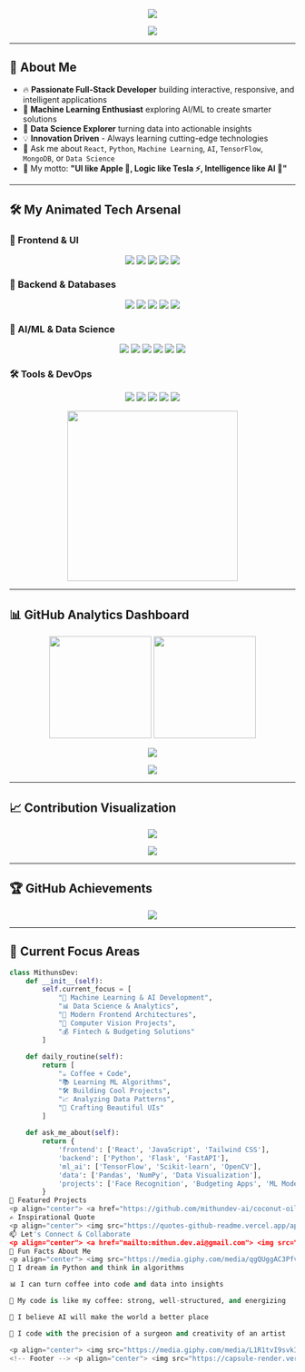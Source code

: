 <!-- Top wave -->
<p align="center">
  <img src="https://capsule-render.vercel.app/api?type=waving&color=gradient&customColorList=6,11,20&height=250&section=header&text=Hey%20there!%20I'm%20Mithun%20👋&fontSize=40&fontColor=ffffff&animation=twinkling" />
</p>

<!-- Typing text -->
<p align="center">
  <img src="https://readme-typing-svg.demolab.com?font=Fira+Code&duration=2500&pause=800&color=00C9A7&center=true&vCenter=true&width=500&lines=Full-stack+Engineer+%F0%9F%9A%80;ML+Enthusiast+%F0%9F%A4%96%F0%9F%A7%A0;Frontend+Wizard+%F0%9F%8E%A8;Python+%26+AI+Developer+%F0%9F%90%8D;Building+Intelligent+Apps+%F0%9F%92%A1;Data+Science+Explorer+%F0%9F%93%8A" />
</p>

---

## 🎯 About Me

- 🔥 **Passionate Full-Stack Developer** building interactive, responsive, and intelligent applications  
- 🤖 **Machine Learning Enthusiast** exploring AI/ML to create smarter solutions  
- 🧠 **Data Science Explorer** turning data into actionable insights  
- 💡 **Innovation Driven** - Always learning cutting-edge technologies  
- 💬 Ask me about `React`, `Python`, `Machine Learning`, `AI`, `TensorFlow`, `MongoDB`, or `Data Science`  
- 🧠 My motto: **"UI like Apple 🍎, Logic like Tesla ⚡, Intelligence like AI 🤖"**

---

## 🛠️ My Animated Tech Arsenal

### 🎨 Frontend & UI
<p align="center">
  <img src="https://img.shields.io/badge/React-20232A?style=for-the-badge&logo=react&logoColor=61DAFB" />
  <img src="https://img.shields.io/badge/JavaScript-F7DF1E?style=for-the-badge&logo=javascript&logoColor=black" />
  <img src="https://img.shields.io/badge/Tailwind%20CSS-06B6D4?style=for-the-badge&logo=tailwindcss&logoColor=white" />
  <img src="https://img.shields.io/badge/HTML5-E34F26?style=for-the-badge&logo=html5&logoColor=white" />
  <img src="https://img.shields.io/badge/CSS3-1572B6?style=for-the-badge&logo=css3&logoColor=white" />
</p>

### 🐍 Backend & Databases
<p align="center">
  <img src="https://img.shields.io/badge/Python-3670A0?style=for-the-badge&logo=python&logoColor=ffdd54" />
  <img src="https://img.shields.io/badge/Flask-000000?style=for-the-badge&logo=flask&logoColor=white" />
  <img src="https://img.shields.io/badge/FastAPI-005571?style=for-the-badge&logo=fastapi&logoColor=white" />
  <img src="https://img.shields.io/badge/MongoDB-4EA94B?style=for-the-badge&logo=mongodb&logoColor=white" />
  <img src="https://img.shields.io/badge/PostgreSQL-316192?style=for-the-badge&logo=postgresql&logoColor=white" />
</p>

### 🤖 AI/ML & Data Science
<p align="center">
  <img src="https://img.shields.io/badge/TensorFlow-FF6F00?style=for-the-badge&logo=tensorflow&logoColor=white" />
  <img src="https://img.shields.io/badge/scikit--learn-F7931E?style=for-the-badge&logo=scikit-learn&logoColor=white" />
  <img src="https://img.shields.io/badge/Pandas-150458?style=for-the-badge&logo=pandas&logoColor=white" />
  <img src="https://img.shields.io/badge/NumPy-013243?style=for-the-badge&logo=numpy&logoColor=white" />
  <img src="https://img.shields.io/badge/OpenCV-27338e?style=for-the-badge&logo=OpenCV&logoColor=white" />
  <img src="https://img.shields.io/badge/Matplotlib-11557c?style=for-the-badge&logo=python&logoColor=white" />
</p>

### 🛠️ Tools & DevOps
<p align="center">
  <img src="https://img.shields.io/badge/Git-F05032?style=for-the-badge&logo=git&logoColor=white" />
  <img src="https://img.shields.io/badge/Docker-2496ED?style=for-the-badge&logo=docker&logoColor=white" />
  <img src="https://img.shields.io/badge/Linux-FCC624?style=for-the-badge&logo=linux&logoColor=black" />
  <img src="https://img.shields.io/badge/VS%20Code-007ACC?style=for-the-badge&logo=visual-studio-code&logoColor=white" />
  <img src="https://img.shields.io/badge/Jupyter-F37626?style=for-the-badge&logo=jupyter&logoColor=white" />
</p>

<p align="center">
  <img src="https://raw.githubusercontent.com/rahulbanerjee26/githubProfileReadmeGenerator/main/gifs/code.gif" height="300" />
</p>

---

## 📊 GitHub Analytics Dashboard

<p align="center">
  <img src="https://github-readme-stats.vercel.app/api?username=mithundev-ai&show_icons=true&theme=radical&hide_border=true&include_all_commits=true&count_private=true" height="180px"/>
  <img src="https://github-readme-streak-stats.herokuapp.com/?user=mithundev-ai&theme=radical&hide_border=true" height="180px"/>
</p>

<p align="center">
  <img src="https://github-readme-stats.vercel.app/api/top-langs/?username=mithundev-ai&layout=compact&theme=radical&hide_border=true&langs_count=8" />
</p>

<p align="center">
  <img src="https://github-profile-summary-cards.vercel.app/api/cards/profile-details?username=mithundev-ai&theme=radical" />
</p>

---

## 📈 Contribution Visualization

<p align="center">
  <img src="https://github-readme-activity-graph.vercel.app/graph?username=mithundev-ai&theme=rogue&hide_border=true&area=true" />
</p>

<p align="center">
  <img src="https://raw.githubusercontent.com/mithundev-ai/mithundev-ai/output/github-contribution-grid-snake-dark.svg" />
</p>

---

## 🏆 GitHub Achievements

<p align="center">
  <img src="https://github-profile-trophy.vercel.app/?username=mithundev-ai&theme=radical&no-frame=true&no-bg=false&margin-w=4&row=2&column=3" />
</p>

---

## 🎯 Current Focus Areas

```python
class MithunsDev:
    def __init__(self):
        self.current_focus = [
            "🤖 Machine Learning & AI Development",
            "📊 Data Science & Analytics", 
            "🎨 Modern Frontend Architectures",
            "🔬 Computer Vision Projects",
            "💰 Fintech & Budgeting Solutions"
        ]
        
    def daily_routine(self):
        return [
            "☕ Coffee + Code",
            "📚 Learning ML Algorithms", 
            "🛠️ Building Cool Projects",
            "📈 Analyzing Data Patterns",
            "🎨 Crafting Beautiful UIs"
        ]
        
    def ask_me_about(self):
        return {
            'frontend': ['React', 'JavaScript', 'Tailwind CSS'],
            'backend': ['Python', 'Flask', 'FastAPI'],
            'ml_ai': ['TensorFlow', 'Scikit-learn', 'OpenCV'],
            'data': ['Pandas', 'NumPy', 'Data Visualization'],
            'projects': ['Face Recognition', 'Budgeting Apps', 'ML Models']
        }
🌟 Featured Projects
<p align="center"> <a href="https://github.com/mithundev-ai/coconut-oil-detector"> <img src="https://github-readme-stats.vercel.app/api/pin/?username=mithundev-ai&repo=coconut-oil-detector&theme=radical&hide_border=true" /> </a> <a href="https://github.com/mithundev-ai/budget-bites"> <img src="https://github-readme-stats.vercel.app/api/pin/?username=mithundev-ai&repo=budget-bites&theme=radical&hide_border=true" /> </a> </p>
✍️ Inspirational Quote
<p align="center"> <img src="https://quotes-github-readme.vercel.app/api?type=horizontal&theme=radical" /> </p>
📫 Let's Connect & Collaborate
<p align="center"> <a href="mailto:mithun.dev.ai@gmail.com"> <img src="https://img.shields.io/badge/Gmail-D14836?style=for-the-badge&logo=gmail&logoColor=white" /> </a> <a href="https://linkedin.com/in/mithundev"> <img src="https://img.shields.io/badge/LinkedIn-0A66C2?style=for-the-badge&logo=linkedin&logoColor=white" /> </a> <a href="https://mithunai.netlify.app"> <img src="https://img.shields.io/badge/Portfolio-FF5722?style=for-the-badge&logo=firefox-browser&logoColor=white" /> </a> <a href="https://kaggle.com/mithundev"> <img src="https://img.shields.io/badge/Kaggle-20BEFF?style=for-the-badge&logo=kaggle&logoColor=white" /> </a> <a href="https://twitter.com/mithundev_ai"> <img src="https://img.shields.io/badge/Twitter-1DA1F2?style=for-the-badge&logo=twitter&logoColor=white" /> </a> </p>
💭 Fun Facts About Me
<p align="center"> <img src="https://media.giphy.com/media/qgQUggAC3Pfv687qPC/giphy.gif" width="250" /> </p>
🧠 I dream in Python and think in algorithms

📊 I can turn coffee into code and data into insights

🎯 My code is like my coffee: strong, well-structured, and energizing

🤖 I believe AI will make the world a better place

🎨 I code with the precision of a surgeon and creativity of an artist

<p align="center"> <img src="https://media.giphy.com/media/L1R1tvI9svkIWwpVYr/giphy.gif" width="300" /> <br> <i>✨ "Building the future, one algorithm at a time" ✨</i> <br><br> <img src="https://komarev.com/ghpvc/?username=mithundev-ai&color=00C9A7&style=for-the-badge" /> </p>
<!-- Footer --> <p align="center"> <img src="https://capsule-render.vercel.app/api?type=waving&color=gradient&customColorList=6,11,20&height=120&section=footer" /> </p>
